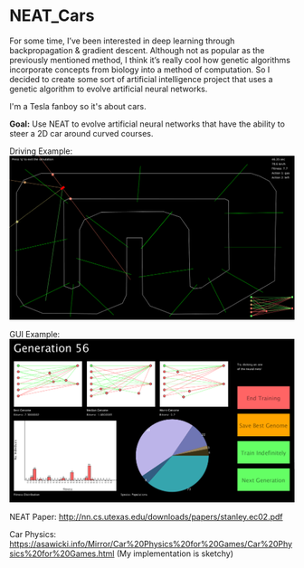 # NEAT_Cars
    
  For some time, I’ve been interested in deep learning through backpropagation & gradient descent. Although not as popular as the previously mentioned method, I think it’s really cool how genetic algorithms incorporate concepts from biology into a method of computation. So I decided to create some sort of artificial intelligence project that uses a genetic algorithm to evolve artificial neural networks.

  I'm a Tesla fanboy so it's about cars.


**Goal:** Use NEAT to evolve artificial neural networks that have the ability to steer a 2D car around curved courses.

Driving Example:
![KAnsei Dorifto??](https://raw.githubusercontent.com/tdude92/NEAT_Cars/main/car_drive_demo.gif)

GUI Example:
![Interface Demo](https://raw.githubusercontent.com/tdude92/NEAT_Cars/main/gensummary_demo.png)


NEAT Paper: http://nn.cs.utexas.edu/downloads/papers/stanley.ec02.pdf

Car Physics: https://asawicki.info/Mirror/Car%20Physics%20for%20Games/Car%20Physics%20for%20Games.html (My implementation is sketchy)
